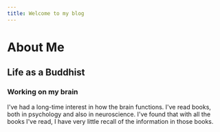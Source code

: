 ```yaml
---
title: Welcome to my blog
---
```

# About Me
## Life as a Buddhist
### Working on my brain
I've had a long-time interest in how the brain functions. I've read books, both in psychology and also in neuroscience. I've found that with all the books I've read, I have very little recall of the information in those books.

